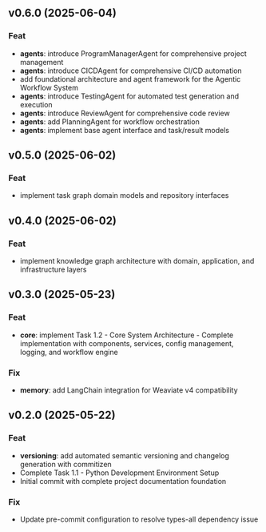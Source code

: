 ## v0.6.0 (2025-06-04)

### Feat

- **agents**: introduce ProgramManagerAgent for comprehensive project management
- **agents**: introduce CICDAgent for comprehensive CI/CD automation
- add foundational architecture and agent framework for the Agentic Workflow System
- **agents**: introduce TestingAgent for automated test generation and execution
- **agents**: introduce ReviewAgent for comprehensive code review
- **agents**: add PlanningAgent for workflow orchestration
- **agents**: implement base agent interface and task/result models

## v0.5.0 (2025-06-02)

### Feat

- implement task graph domain models and repository interfaces

## v0.4.0 (2025-06-02)

### Feat

- implement knowledge graph architecture with domain, application, and infrastructure layers

## v0.3.0 (2025-05-23)

### Feat

- **core**: implement Task 1.2 - Core System Architecture - Complete implementation with components, services, config management, logging, and workflow engine

### Fix

- **memory**: add LangChain integration for Weaviate v4 compatibility

## v0.2.0 (2025-05-22)

### Feat

- **versioning**: add automated semantic versioning and changelog generation with commitizen
- Complete Task 1.1 - Python Development Environment Setup
- Initial commit with complete project documentation foundation

### Fix

- Update pre-commit configuration to resolve types-all dependency issue

